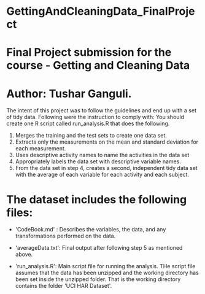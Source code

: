 # GettingAndCleaningData_FinalProject
Final Project submission for the course - Getting and Cleaning Data
==================================================================
Author: Tushar Ganguli.
==================================================================

The intent of this project was to follow the guidelines and end up with a set of tidy data.
Following were the instruction to comply with:
You should create one R script called run_analysis.R that does the following.
 
1.  Merges the training and the test sets to create one data set.
2.  Extracts only the measurements on the mean and standard deviation for each measurement.
3.  Uses descriptive activity names to name the activities in the data set
4.  Appropriately labels the data set with descriptive variable names.
5.  From the data set in step 4, creates a second, independent tidy data set with the average 
    of each variable for each activity and each subject.

The dataset includes the following files:
=========================================

- 'CodeBook.md' : Describes the variables, the data, and any transformations performed on the data.

- 'averageData.txt': Final output after following step 5 as mentioned above.

- 'run_analysis.R': Main script file for running the analysis. THe script file assumes that the data has been unzipped and the 
  working directory has been set inside the unzipped folder. That is the working directory contains the folder 'UCI HAR Dataset'.


